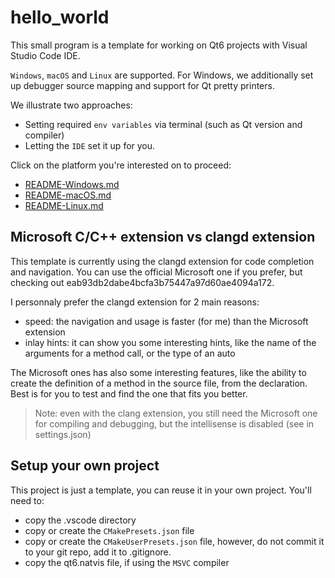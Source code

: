 # hello_world

This small program is a template for working on Qt6 projects with Visual Studio Code IDE.

`Windows`, `macOS` and `Linux` are supported. For Windows, we additionally set up debugger source mapping and support for Qt pretty printers.

We illustrate two approaches:
- Setting required `env variables` via terminal (such as Qt version and compiler)
- Letting the `IDE` set it up for you.


Click on the platform you're interested on to proceed:
- [README-Windows.md](README-Windows.md)
- [README-macOS.md](README-macOS.md)
- [README-Linux.md](README-Linux.md)


## Microsoft C/C++ extension vs clangd extension

This template is currently using the clangd extension for code completion and navigation. You can use the official Microsoft one if you prefer, but checking out eab93db2dabe4bcfa3b75447a97d60ae4094a172.

I personnaly prefer the clangd extension for 2 main reasons:
- speed: the navigation and usage is faster (for me) than the Microsoft extension
- inlay hints: it can show you some interesting hints, like the name of the arguments for a method call, or the type of an auto

The Microsoft ones has also some interesting features, like the ability to create the definition of a method in the source file, from the declaration. Best is for you to test and find the one that fits you better.

> Note: even with the clang extension, you still need the Microsoft one for compiling and debugging, but the intellisense is disabled (see in settings.json)

## Setup your own project

This project is just a template, you can reuse it in your own project. You'll need to:
- copy the .vscode directory
- copy or create the `CMakePresets.json` file
- copy or create the `CMakeUserPresets.json` file, however, do not commit it to your git repo, add it to .gitignore.
- copy the qt6.natvis file, if using the `MSVC` compiler


